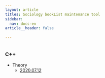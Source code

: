 ```yaml
---
layout: article
titles: Sociology bookList maintenance tool
sidebar:
  nav: docs-en
article__header: false

---
```


<img class="image image--xl" src=""/>



### C++

+ Theory
  + [2020.07.12](https://dongsub-joung.github.io/archive.html?tag=cpp)